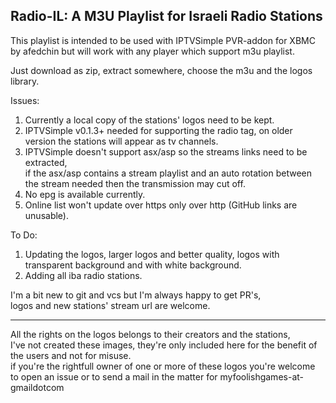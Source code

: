 Radio-IL: A M3U Playlist for Israeli Radio Stations
---------------------------------------------------

This playlist is intended to be used with IPTVSimple PVR-addon for XBMC by afedchin but will work with any player which support m3u playlist.

Just download as zip, extract somewhere, choose the m3u and the logos library.


Issues:  
1. Currently a local copy of the stations' logos need to be kept.  
2. IPTVSimple v0.1.3+ needed for supporting the radio tag, on older version the stations will appear as tv channels.  
3. IPTVSimple doesn't support asx/asp so the streams links need to be extracted,  
   if the asx/asp contains a stream playlist and an auto rotation between the stream needed then the transmission may cut off.  
4. No epg is available currently.  
5. Online list won't update over https only over http (GitHub links are unusable).  

To Do:  
1. Updating the logos, larger logos and better quality, logos with transparent background and with white background.  
2. Adding all iba radio stations.  

I'm a bit new to git and vcs but I'm always happy to get PR's,  
logos and new stations' stream url are welcome.  


-----------------------------------------------------------------------------

All the rights on the logos belongs to their creators and the stations,  
I've not created these images, they're only included here for the benefit of the users and not for misuse.  
if you're the rightfull owner of one or more of these logos you're welcome to open an issue or to send a mail in the matter for myfoolishgames-at-gmaildotcom

